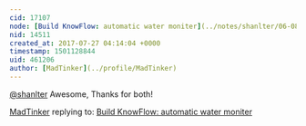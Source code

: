 ```yaml
---
cid: 17107
node: [Build KnowFlow: automatic water moniter](../notes/shanlter/06-08-2017/knowflow-automatic-water-meter)
nid: 14511
created_at: 2017-07-27 04:14:04 +0000
timestamp: 1501128844
uid: 461206
author: [MadTinker](../profile/MadTinker)
---
```


[@shanlter](/profile/shanlter) Awesome, Thanks for both! 

[MadTinker](../profile/MadTinker) replying to: [Build KnowFlow: automatic water moniter](../notes/shanlter/06-08-2017/knowflow-automatic-water-meter)

